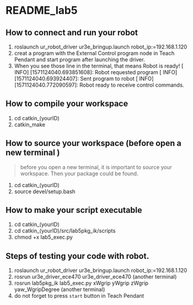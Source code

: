 # README_lab5

## How to connect and run your robot

1. roslaunch ur_robot_driver ur3e_bringup.launch robot_ip:=192.168.1.120
2. creat a program with the External Control program node in Teach Pendant and start program after launching the driver.
3. When you see those line in the terminal, that means Robot is ready!
   [ INFO] [1571124040.693851608]: Robot requested program
   [ INFO] [1571124040.693924407]: Sent program to robot
   [ INFO] [1571124040.772090597]: Robot ready to receive control commands.

## How to compile your workspace

1. cd catkin_(yourID)
2. catkin_make

## How to source your workspace (before open a new terminal )
> before you open a new terminal, it is important to source your workspace. Then your package could be found.
1. cd catkin_(yourID)
2. source devel/setup.bash

## How to make your script executable

1. cd catkin_(yourID)
2. cd catkin_(yourID)/src/lab5pkg_ik/scripts 
3. chmod +x lab5_exec.py

## Steps of testing your code with robot.

1. roslaunch ur_robot_driver ur3e_bringup.launch robot_ip:=192.168.1.120
2. rosrun ur3e_driver_ece470 ur3e_driver_ece470 (another terminal)
3. rosrun lab5pkg_ik lab5_exec.py xWgrip yWgrip zWgrip yaw_WgripDegree (another terminal)
4. do not forget to press `start` button in Teach Pendant
